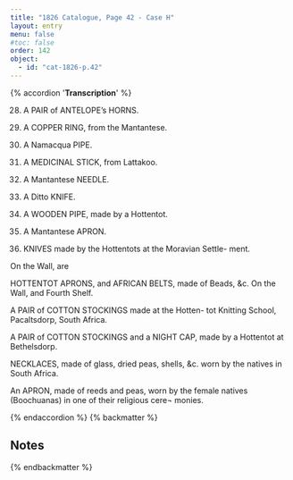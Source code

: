 ```yaml
---
title: "1826 Catalogue, Page 42 - Case H"
layout: entry
menu: false
#toc: false
order: 142
object:
  - id: "cat-1826-p.42"
---
```

{% accordion '**Transcription**' %}

28. A PAIR of ANTELOPE’s HORNS.

29. A COPPER RING, from the Mantantese.

30. A Namacqua PIPE.

31. A MEDICINAL STICK, from Lattakoo.

32. A Mantantese NEEDLE.

33. A Ditto KNIFE.

34. A WOODEN PIPE, made by a Hottentot.

35. A Mantantese APRON.

36. KNIVES made by the Hottentots at the Moravian Settle-
ment.


On the Wall, are


HOTTENTOT APRONS, and AFRICAN BELTS,
made of Beads, &c.
On the Wall, and Fourth Shelf.

A PAIR of COTTON STOCKINGS made at the Hotten-
tot Knitting School, Pacaltsdorp, South Africa.

A PAIR of COTTON STOCKINGS and a NIGHT CAP,
made by a Hottentot at Bethelsdorp.

NECKLACES, made of glass, dried peas, shells, &c. worn
by the natives in South Africa.

An APRON, made of reeds and peas, worn by the female
natives (Boochuanas) in one of their religious cere¬
monies.

{% endaccordion %}
{% backmatter %}

## Notes

[^1]:
[^2]:
[^3]:
[^4]:
[^5]:
[^6]:
[^7]:
[^8]:
[^9]:
[^10]:
[^11]:
[^12]:
[^13]:
[^14]:

{% endbackmatter %}

